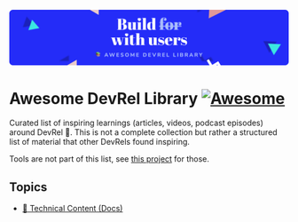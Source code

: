 ![logo](static/devrel-library-header.svg)

# Awesome DevRel Library [![Awesome](https://awesome.re/badge.svg)](https://awesome.re)

Curated list of inspiring learnings (articles, videos, podcast episodes) around DevRel 🥑. This is not a complete collection but rather a structured list of material that other DevRels found inspiring.

Tools are not part of this list, see [this project](https://github.com/devrelcollective/awesome-devrel#readme) for those.

## Topics

- [🔖 Technical Content (Docs)](https://github.com/buildwithusers/awesome-devrel-library/blob/main/topics/technical-content-docs.md)
